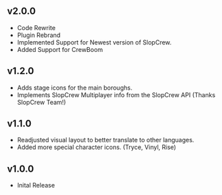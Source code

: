 ## v2.0.0
* Code Rewrite
* Plugin Rebrand
* Implemented Support for Newest version of SlopCrew.
* Added Support for CrewBoom

## v1.2.0
* Adds stage icons for the main boroughs.
* Implements SlopCrew Multiplayer info from the SlopCrew API (Thanks SlopCrew Team!)

## v1.1.0
* Readjusted visual layout to better translate to other languages.
* Added more special character icons. (Tryce, Vinyl, Rise)

## v1.0.0
* Inital Release

